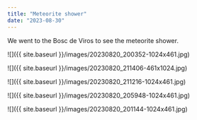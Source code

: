 ```yaml
---
title: "Meteorite shower"
date: "2023-08-30"
---
```


We went to the Bosc de Viros to see the meteorite shower.

![]({{ site.baseurl }}/images/20230820_200352-1024x461.jpg)

![]({{ site.baseurl }}/images/20230820_211406-461x1024.jpg)

![]({{ site.baseurl }}/images/20230820_211216-1024x461.jpg)

![]({{ site.baseurl }}/images/20230820_205948-1024x461.jpg)

![]({{ site.baseurl }}/images/20230820_201144-1024x461.jpg)
